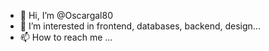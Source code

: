 - 👋 Hi, I’m @Oscargal80
- 👀 I’m interested in frontend, databases, backend, design...
- 📫 How to reach me ...

<!---
Oscargal80/Oscargal80 is a ✨ special ✨ repository because its `README.md` (this file) appears on your GitHub profile.
You can click the Preview link to take a look at your changes.
--->
